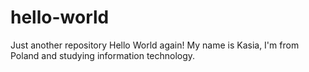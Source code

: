 # hello-world
Just another repository 
Hello World again! My name is Kasia, I'm from Poland and studying information technology.

